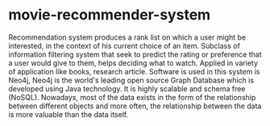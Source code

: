 # movie-recommender-system
Recommendation system produces a rank list on which a user might be interested, in the context of his current choice of an item. Subclass of information filtering system that seek to predict the rating or preference that a user would give to them, helps deciding what to watch. Applied in variety of application like books, research article. 
Software is used in this system is Neo4j, Neo4j is the world's leading open source Graph Database which is developed using Java technology. It is highly scalable and schema  free (NoSQL). Nowadays, most of the data exists in the form of the relationship between different objects and more often, the relationship between the data is more valuable than the data itself.

